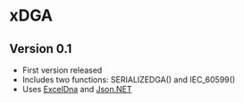 # xDGA

## Version 0.1

* First version released
* Includes two functions: SERIALIZEDGA() and IEC_60599()
* Uses [ExcelDna](https://excel-dna.net/) and [Json.NET](http://www.newtonsoft.com/json)